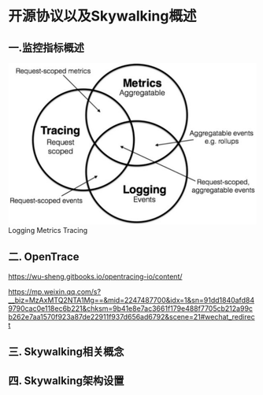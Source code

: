 # 开源协议以及Skywalking概述
## 一.监控指标概述

![img](CgpOIF5fMbeAVBbiAAKBOtXrJgg411.png)
Logging
Metrics
Tracing
## 二. OpenTrace 

https://wu-sheng.gitbooks.io/opentracing-io/content/

https://mp.weixin.qq.com/s?__biz=MzAxMTQ2NTA1Mg==&mid=2247487700&idx=1&sn=91dd1840afd849790cac0e118ec6b221&chksm=9b41e8e7ac3661f179e488f7705cb212a99cb262e7aa1570f923a87de22911f937d656ad6792&scene=21#wechat_redirect

## 三. Skywalking相关概念

## 四. Skywalking架构设置